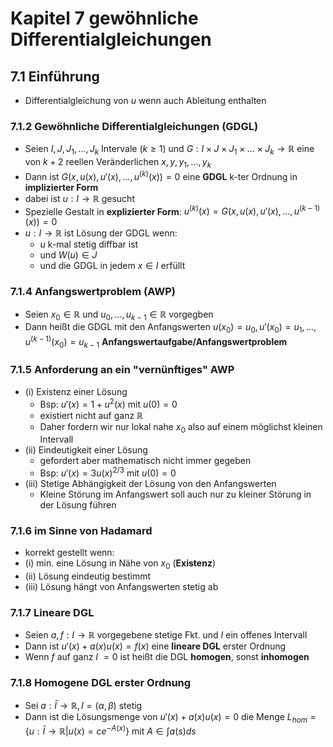 # Kapitel 7 gewöhnliche Differentialgleichungen
## 7.1 Einführung
- Differentialgleichung von $u$ wenn auch Ableitung enthalten
### 7.1.2 Gewöhnliche Differentialgleichungen (GDGL) 
- Seien $I,J,J_{1},\dots,J_{k}$ Intervale $(k\geq1)$ und $G : I \times J \times J_{1} \times \dots \times J_{k} \rightarrow \mathbb{R}$ eine von $k+2$ reellen Veränderlichen $x,y,y_{1},\dots,y_{k}$ 
- Dann ist $G(x,u(x),u'(x),\dots,u^{(k)}(x))=0$ eine **GDGL** k-ter Ordnung in **implizierter Form** 
- dabei ist $u:I\rightarrow \mathbb{R}$ gesucht 
- Spezielle Gestalt in **explizierter Form**: $u^{(k)}(x)=G(x,u(x),u'(x),\dots,u^{(k-1)}(x))=0$ 
- $u: I\rightarrow \mathbb{R}$ ist Lösung der GDGL wenn:
	- $u$ k-mal stetig diffbar ist 
	- und $W(u)\in J$
	- und die GDGL in jedem $x \in I$ erfüllt
### 7.1.4 Anfangswertproblem (AWP)
- Seien $x_{0}\in \mathbb{R}$ und $u_{0},\dots,u_{k-1}\in \mathbb{R}$ vorgegben 
- Dann heißt die GDGL mit den Anfangswerten $u(x_{0})=u_{0}, u'(x_{0})=u_{1},\dots,u^{(k-1)}(x_{0})=u_{k-1}$ **Anfangswertaufgabe/Anfangswertproblem**  
### 7.1.5 Anforderung an ein "vernünftiges" AWP 
- (i) Existenz einer Lösung
	-  Bsp: $u'(x)=1+u^2(x)$ mit $u(0)=0$ 
	- existiert nicht auf ganz $\mathbb{R}$ 
	- Daher fordern wir nur lokal nahe $x_{0}$ also auf einem möglichst kleinen Intervall
- (ii) Eindeutigkeit einer Lösung 
	- gefordert aber mathematisch nicht immer gegeben
	- Bsp: $u'(x)=3u(x)^{2/3}$ mit $u(0)=0$
- (iii) Stetige Abhängigkeit der Lösung von den Anfangswerten
	- Kleine Störung im Anfangswert soll auch nur zu kleiner Störung in der Lösung führen
### 7.1.6 im Sinne von Hadamard
- korrekt gestellt wenn:
- (i) min. eine Lösung in Nähe von $x_{0}$ (**Existenz**)
- (ii) Lösung eindeutig bestimmt
- (iii) Lösung hängt von Anfangswerten stetig ab
### 7.1.7 Lineare DGL
- Seien $a,f:I\rightarrow \mathbb{R}$ vorgegebene stetige Fkt. und $I$ ein offenes Intervall
- Dann ist $u'(x)+a(x)u(x)=f(x)$ eine **lineare DGL** erster Ordnung 
- Wenn $f$ auf ganz $I$ $=0$ ist heißt die DGL **homogen**, sonst **inhomogen** 
### 7.1.8 Homogene DGL erster Ordnung
- Sei $a:\bar{I}\rightarrow \mathbb{R},I=(\alpha,\beta)$ stetig 
- Dann ist die Lösungsmenge von $u'(x)+a(x)u(x)=0$ die Menge $L_{hom}=\{u:\bar{I}\rightarrow \mathbb{R}|u(x)=ce^{-A(x)}\}$ mit $A \in \int a(s)ds$ 
